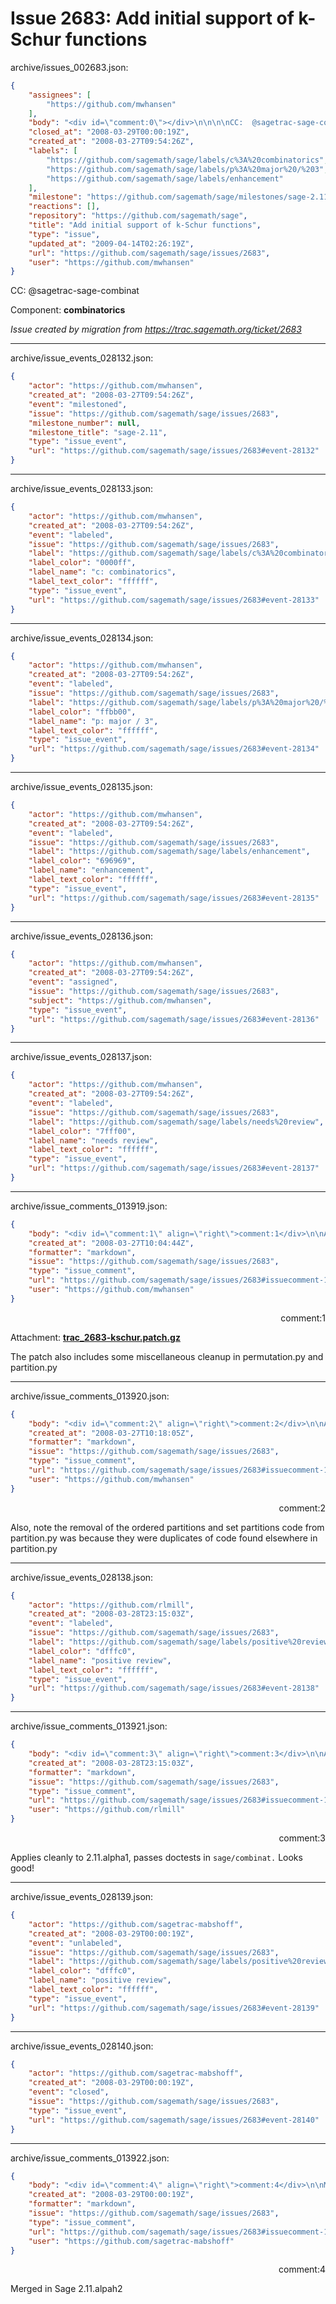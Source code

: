 # Issue 2683: Add initial support of k-Schur functions

archive/issues_002683.json:
```json
{
    "assignees": [
        "https://github.com/mwhansen"
    ],
    "body": "<div id=\"comment:0\"></div>\n\n\n\nCC:  @sagetrac-sage-combinat\n\nComponent: **combinatorics**\n\n_Issue created by migration from https://trac.sagemath.org/ticket/2683_\n\n",
    "closed_at": "2008-03-29T00:00:19Z",
    "created_at": "2008-03-27T09:54:26Z",
    "labels": [
        "https://github.com/sagemath/sage/labels/c%3A%20combinatorics",
        "https://github.com/sagemath/sage/labels/p%3A%20major%20/%203",
        "https://github.com/sagemath/sage/labels/enhancement"
    ],
    "milestone": "https://github.com/sagemath/sage/milestones/sage-2.11",
    "reactions": [],
    "repository": "https://github.com/sagemath/sage",
    "title": "Add initial support of k-Schur functions",
    "type": "issue",
    "updated_at": "2009-04-14T02:26:19Z",
    "url": "https://github.com/sagemath/sage/issues/2683",
    "user": "https://github.com/mwhansen"
}
```
<div id="comment:0"></div>



CC:  @sagetrac-sage-combinat

Component: **combinatorics**

_Issue created by migration from https://trac.sagemath.org/ticket/2683_





---

archive/issue_events_028132.json:
```json
{
    "actor": "https://github.com/mwhansen",
    "created_at": "2008-03-27T09:54:26Z",
    "event": "milestoned",
    "issue": "https://github.com/sagemath/sage/issues/2683",
    "milestone_number": null,
    "milestone_title": "sage-2.11",
    "type": "issue_event",
    "url": "https://github.com/sagemath/sage/issues/2683#event-28132"
}
```



---

archive/issue_events_028133.json:
```json
{
    "actor": "https://github.com/mwhansen",
    "created_at": "2008-03-27T09:54:26Z",
    "event": "labeled",
    "issue": "https://github.com/sagemath/sage/issues/2683",
    "label": "https://github.com/sagemath/sage/labels/c%3A%20combinatorics",
    "label_color": "0000ff",
    "label_name": "c: combinatorics",
    "label_text_color": "ffffff",
    "type": "issue_event",
    "url": "https://github.com/sagemath/sage/issues/2683#event-28133"
}
```



---

archive/issue_events_028134.json:
```json
{
    "actor": "https://github.com/mwhansen",
    "created_at": "2008-03-27T09:54:26Z",
    "event": "labeled",
    "issue": "https://github.com/sagemath/sage/issues/2683",
    "label": "https://github.com/sagemath/sage/labels/p%3A%20major%20/%203",
    "label_color": "ffbb00",
    "label_name": "p: major / 3",
    "label_text_color": "ffffff",
    "type": "issue_event",
    "url": "https://github.com/sagemath/sage/issues/2683#event-28134"
}
```



---

archive/issue_events_028135.json:
```json
{
    "actor": "https://github.com/mwhansen",
    "created_at": "2008-03-27T09:54:26Z",
    "event": "labeled",
    "issue": "https://github.com/sagemath/sage/issues/2683",
    "label": "https://github.com/sagemath/sage/labels/enhancement",
    "label_color": "696969",
    "label_name": "enhancement",
    "label_text_color": "ffffff",
    "type": "issue_event",
    "url": "https://github.com/sagemath/sage/issues/2683#event-28135"
}
```



---

archive/issue_events_028136.json:
```json
{
    "actor": "https://github.com/mwhansen",
    "created_at": "2008-03-27T09:54:26Z",
    "event": "assigned",
    "issue": "https://github.com/sagemath/sage/issues/2683",
    "subject": "https://github.com/mwhansen",
    "type": "issue_event",
    "url": "https://github.com/sagemath/sage/issues/2683#event-28136"
}
```



---

archive/issue_events_028137.json:
```json
{
    "actor": "https://github.com/mwhansen",
    "created_at": "2008-03-27T09:54:26Z",
    "event": "labeled",
    "issue": "https://github.com/sagemath/sage/issues/2683",
    "label": "https://github.com/sagemath/sage/labels/needs%20review",
    "label_color": "7fff00",
    "label_name": "needs review",
    "label_text_color": "ffffff",
    "type": "issue_event",
    "url": "https://github.com/sagemath/sage/issues/2683#event-28137"
}
```



---

archive/issue_comments_013919.json:
```json
{
    "body": "<div id=\"comment:1\" align=\"right\">comment:1</div>\n\nAttachment: **[trac_2683-kschur.patch.gz](https://github.com/sagemath/sage/files/ticket2683/trac_2683-kschur.patch.gz)**\n\nThe patch also includes some miscellaneous cleanup in permutation.py and partition.py",
    "created_at": "2008-03-27T10:04:44Z",
    "formatter": "markdown",
    "issue": "https://github.com/sagemath/sage/issues/2683",
    "type": "issue_comment",
    "url": "https://github.com/sagemath/sage/issues/2683#issuecomment-13919",
    "user": "https://github.com/mwhansen"
}
```

<div id="comment:1" align="right">comment:1</div>

Attachment: **[trac_2683-kschur.patch.gz](https://github.com/sagemath/sage/files/ticket2683/trac_2683-kschur.patch.gz)**

The patch also includes some miscellaneous cleanup in permutation.py and partition.py



---

archive/issue_comments_013920.json:
```json
{
    "body": "<div id=\"comment:2\" align=\"right\">comment:2</div>\n\nAlso, note the removal of the ordered partitions and  set partitions code from partition.py was because they were duplicates of code found elsewhere in partition.py",
    "created_at": "2008-03-27T10:18:05Z",
    "formatter": "markdown",
    "issue": "https://github.com/sagemath/sage/issues/2683",
    "type": "issue_comment",
    "url": "https://github.com/sagemath/sage/issues/2683#issuecomment-13920",
    "user": "https://github.com/mwhansen"
}
```

<div id="comment:2" align="right">comment:2</div>

Also, note the removal of the ordered partitions and  set partitions code from partition.py was because they were duplicates of code found elsewhere in partition.py



---

archive/issue_events_028138.json:
```json
{
    "actor": "https://github.com/rlmill",
    "created_at": "2008-03-28T23:15:03Z",
    "event": "labeled",
    "issue": "https://github.com/sagemath/sage/issues/2683",
    "label": "https://github.com/sagemath/sage/labels/positive%20review",
    "label_color": "dfffc0",
    "label_name": "positive review",
    "label_text_color": "ffffff",
    "type": "issue_event",
    "url": "https://github.com/sagemath/sage/issues/2683#event-28138"
}
```



---

archive/issue_comments_013921.json:
```json
{
    "body": "<div id=\"comment:3\" align=\"right\">comment:3</div>\n\nApplies cleanly to 2.11.alpha1, passes doctests in `sage/combinat.` Looks good!",
    "created_at": "2008-03-28T23:15:03Z",
    "formatter": "markdown",
    "issue": "https://github.com/sagemath/sage/issues/2683",
    "type": "issue_comment",
    "url": "https://github.com/sagemath/sage/issues/2683#issuecomment-13921",
    "user": "https://github.com/rlmill"
}
```

<div id="comment:3" align="right">comment:3</div>

Applies cleanly to 2.11.alpha1, passes doctests in `sage/combinat.` Looks good!



---

archive/issue_events_028139.json:
```json
{
    "actor": "https://github.com/sagetrac-mabshoff",
    "created_at": "2008-03-29T00:00:19Z",
    "event": "unlabeled",
    "issue": "https://github.com/sagemath/sage/issues/2683",
    "label": "https://github.com/sagemath/sage/labels/positive%20review",
    "label_color": "dfffc0",
    "label_name": "positive review",
    "label_text_color": "ffffff",
    "type": "issue_event",
    "url": "https://github.com/sagemath/sage/issues/2683#event-28139"
}
```



---

archive/issue_events_028140.json:
```json
{
    "actor": "https://github.com/sagetrac-mabshoff",
    "created_at": "2008-03-29T00:00:19Z",
    "event": "closed",
    "issue": "https://github.com/sagemath/sage/issues/2683",
    "type": "issue_event",
    "url": "https://github.com/sagemath/sage/issues/2683#event-28140"
}
```



---

archive/issue_comments_013922.json:
```json
{
    "body": "<div id=\"comment:4\" align=\"right\">comment:4</div>\n\nMerged in Sage 2.11.alpah2",
    "created_at": "2008-03-29T00:00:19Z",
    "formatter": "markdown",
    "issue": "https://github.com/sagemath/sage/issues/2683",
    "type": "issue_comment",
    "url": "https://github.com/sagemath/sage/issues/2683#issuecomment-13922",
    "user": "https://github.com/sagetrac-mabshoff"
}
```

<div id="comment:4" align="right">comment:4</div>

Merged in Sage 2.11.alpah2
